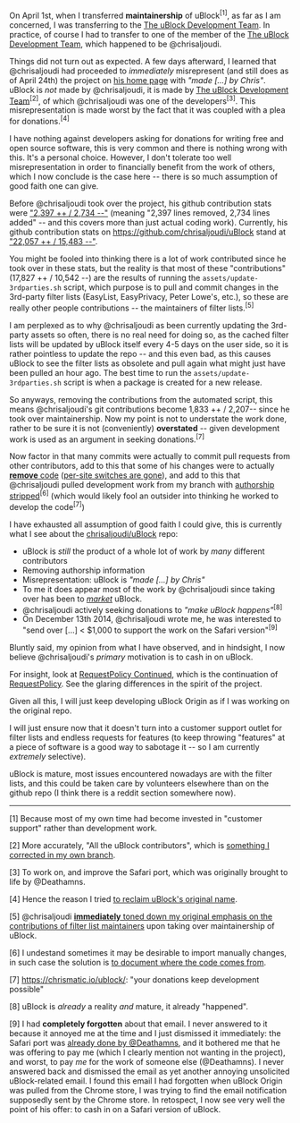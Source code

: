 On April 1st, when I transferred **maintainership** of uBlock<sup>[1]</sup>, as far as I am concerned, I was transferring to the [The uBlock Development Team](https://github.com/chrisaljoudi/uBlock/commit/50e621d4ee46479b40e36319cbab68985d7527a5). In practice, of course I had to transfer to one of the member of the [The uBlock Development Team](https://github.com/chrisaljoudi/uBlock/commit/50e621d4ee46479b40e36319cbab68985d7527a5), which happened to be @chrisaljoudi.

Things did not turn out as expected. A few days afterward, I learned that @chrisaljoudi had proceeded to _immediately_ misrepresent (and still does as of April 24th) the project on [his home page](https://chrismatic.io/ublock/) with _"made [...] by Chris"_. uBlock is _not_ made by @chrisaljoudi, it is made by [The uBlock Development Team](https://github.com/chrisaljoudi/uBlock/commit/50e621d4ee46479b40e36319cbab68985d7527a5)<sup>[2]</sup>, of which @chrisaljoudi was one of the developers<sup>[3]</sup>. This misrepresentation is made worst by the fact that it was coupled with a plea for donations.<sup>[4]</sup>

I have nothing against developers asking for donations for writing free and open source software, this is very common and there is nothing wrong with this. It's a personal choice. However, I don't tolerate too well misrepresentation in order to financially benefit from the work of others, which I now conclude is the case here -- there is so much assumption of good faith one can give.

Before @chrisaljoudi took over the project, his github contribution stats were ["2,397 ++ / 2,734 --"](https://github.com/gorhill/uBlock/graphs/contributors) (meaning "2,397 lines removed, 2,734 lines added" -- and this covers more than just actual coding work). Currently, his github contribution stats on <https://github.com/chrisaljoudi/uBlock> stand at ["22,057 ++ / 15,483 --"](https://github.com/chrisaljoudi/uBlock/graphs/contributors).

You might be fooled into thinking there is a lot of work contributed since he took over in these stats, but the reality is that most of these "contributions" (17,827 ++ / 10,542 --) are the results of running the `assets/update-3rdparties.sh` script, which purpose is to pull and commit changes in the 3rd-party filter lists (EasyList, EasyPrivacy, Peter Lowe's, etc.), so these are really other people contributions -- the maintainers of filter lists.<sup>[5]</sup>

I am perplexed as to why @chrisaljoudi as been currently updating the 3rd-party assets so often, there is no real need for doing so, as the cached filter lists will be updated by uBlock itself every 4-5 days on the user side, so it is rather pointless to update the repo -- and this even bad, as this causes uBlock to see the filter lists as obsolete and pull again what might just have been pulled an hour ago. The best time to run the `assets/update-3rdparties.sh` script is when a package is created for a new release.

So anyways, removing the contributions from the automated script, this means @chrisaljoudi's git contributions become 1,833 ++ / 2,207-- since he took over maintainership. Now my point is not to understate the work done, rather to be sure it is not (conveniently) **overstated** -- given development work is used as an argument in seeking donations.<sup>[7]</sup>

Now factor in that many commits were actually to commit pull requests from other contributors, add to this that some of his changes were to actually [**remove** code](https://github.com/chrisaljoudi/uBlock/commit/fa3666f85d7dddfc274f6f27d20c6787d8bc43b8#diff-305c2fdde2804d752c9bfde050f38df9) ([per-site switches are gone](https://github.com/chrisaljoudi/uBlock/issues/1306)), and add to this that @chrisaljoudi pulled development work from my branch with [authorship stripped](https://github.com/gorhill/uBlock/issues/69)<sup>[6]</sup> (which would likely fool an outsider into thinking he worked to develop the code<sup>[7]</sup>)

I have exhausted all assumption of good faith I could give, this is currently what I see about the [chrisaljoudi/uBlock](https://github.com/chrisaljoudi/uBlock) repo:

- uBlock is _still_ the product of a whole lot of work by _many_ different contributors
- Removing authorship information
- Misrepresentation: uBlock is _"made [...] by Chris"_
- To me it does appear most of the work by @chrisaljoudi since taking over has been to [_market_](https://chrismatic.io/ublock/) uBlock.
- @chrisaljoudi actively seeking donations to _"make uBlock happens"_<sup>[8]</sup>
- On December 13th 2014, @chrisaljoudi wrote me, he was interested to "send over [...] < $1,000 to support the work on the Safari version"<sup>[9]</sup>

Bluntly said, my opinion from what I have observed, and in hindsight, I now believe @chrisaljoudi's _primary_ motivation is to cash in on uBlock.

For insight, look at [RequestPolicy Continued](https://requestpolicycontinued.github.io/), which is the continuation of [RequestPolicy](https://github.com/RequestPolicy/requestpolicy). See the glaring differences in the spirit of the project.

Given all this, I will just keep developing uBlock Origin as if I was working on the original repo.

I will just ensure now that it doesn't turn into a customer support outlet for filter lists and endless requests for features (to keep throwing "features" at a piece of software is a good way to sabotage it -- so I am currently _extremely_ selective).

uBlock is mature, most issues encountered nowadays are with the filter lists, and this could be taken care by volunteers elsewhere than on the github repo (I think there is a reddit section somewhere now).

***

[1] Because most of my own time had become invested in "customer support" rather than development work.

[2] More accurately, "All the uBlock contributors", which is [something I corrected in my own branch](https://github.com/gorhill/uBlock/commit/4a02246bfeb531b95a2a12102375aee73c0fba38).

[3] To work on, and improve the Safari port, which was originally brought to life by @Deathamns. 

[4] Hence the reason I tried [to reclaim uBlock's original name](https://github.com/gorhill/uBlock/commit/581bc66509e8bf94d65a7ee54ba850116cede3c0).

[5] @chrisaljoudi [**immediately** toned down my original emphasis on the contributions of filter list maintainers](https://github.com/chrisaljoudi/uBlock/commit/f256801344a5178261cad5130a7f4be1ec061343
) upon taking over maintainership of uBlock.

[6] I undestand sometimes it may be desirable to import manually changes, in such case the solution is [to document where the code comes from](https://github.com/gorhill/uBlock/commit/63d9143d6bfdac1d603b5f8f62f99aecc67371d2).

[7] <https://chrismatic.io/ublock/>: "your donations keep development possible"

[8] uBlock is _already_ a reality _and_ mature, it already "happened".

[9] I had **completely forgotten** about that email. I never answered to it because it annoyed me at the time and I just dismissed it immediately: the Safari port was [already done by @Deathamns](https://github.com/chrisaljoudi/uBlock/tree/857acaf2d2cc02b446f64d8958f31421e9d01c3b/platform), and it bothered me that he was offering to pay me (which I clearly mention not wanting in the project), and worst, to pay _me_ for the work of someone else (@Deathamns). I never answered back and dismissed the email as yet another annoying unsolicited uBlock-related email. I found this email I had forgotten when uBlock Origin was pulled from the Chrome store, I was trying to find the email notification supposedly sent by the Chrome store. In retospect, I now see very well the point of his offer: to cash in on a Safari version of uBlock.